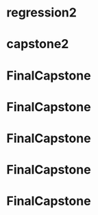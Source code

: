 # regression2
# capstone2
# FinalCapstone
# FinalCapstone
# FinalCapstone
# FinalCapstone
# FinalCapstone

